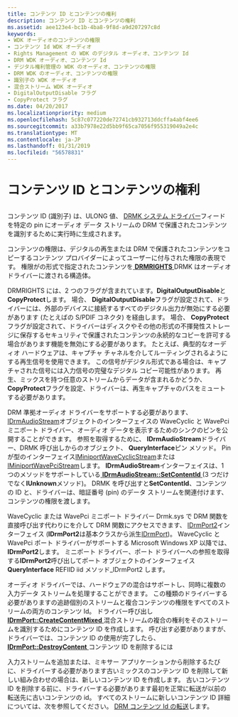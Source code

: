 ```yaml
---
title: コンテンツ ID とコンテンツの権利
description: コンテンツ ID とコンテンツの権利
ms.assetid: aee123e4-bc1b-4ba8-9f8d-a9d207297c8d
keywords:
- WDK オーディオのコンテンツの権限
- コンテンツ Id WDK オーディオ
- Rights Management の WDK のデジタル オーディオ、コンテンツ Id
- DRM WDK オーディオ、コンテンツ Id
- デジタル権利管理の WDK のオーディオ、コンテンツの権限
- DRM WDK のオーディオ、コンテンツの権限
- 識別子の WDK オーディオ
- 混合ストリーム WDK オーディオ
- DigitalOutputDisable フラグ
- CopyProtect フラグ
ms.date: 04/20/2017
ms.localizationpriority: medium
ms.openlocfilehash: 5c87c077220de72741cb932713ddcffa4abf4ee6
ms.sourcegitcommit: a33b7978e22d5bb9f65ca7056f955319049a2e4c
ms.translationtype: MT
ms.contentlocale: ja-JP
ms.lasthandoff: 01/31/2019
ms.locfileid: "56578831"
---
```

# <a name="content-ids-and-content-rights"></a>コンテンツ ID とコンテンツの権利


## <span id="content_ids_and_content_rights"></span><span id="CONTENT_IDS_AND_CONTENT_RIGHTS"></span>


コンテンツ ID (識別子) は、ULONG 値、 [DRMK システム ドライバー](kernel-mode-wdm-audio-components.md#drmk_system_driver)フィードを特定の pin にオーディオ データ ストリームの DRM で保護されたコンテンツを識別するために実行時に生成されます。

コンテンツの権限は、デジタルの再生または DRM で保護されたコンテンツをコピーするコンテンツ プロバイダーによってユーザーに付与された権限の表現です。 権限がの形式で指定されたコンテンツを[ **DRMRIGHTS** ](https://msdn.microsoft.com/library/windows/hardware/ff536355) DRMK はオーディオ ドライバーに渡される構造体。

DRMRIGHTS には、2 つのフラグが含まれています。**DigitalOutputDisable**と**CopyProtect**します。 場合、 **DigitalOutputDisable**フラグが設定されて、ドライバーには、外部のデバイスに接続するすべてのデジタル出力が無効にする必要があります (たとえばの S/PDIF コネクタ) を経由します。 場合、 **CopyProtect**フラグが設定されて、ドライバーはディスクやその他の形式の不揮発性ストレージに保存するセキュリティで保護されたコンテンツの永続的なコピーを許可する場合があります機能を無効にする必要があります。 たとえば、典型的なオーディオ ハードウェアは、キャプチャ チャネルを介してルーティングされるようにする再生信号を使用できます。 この信号がデジタル形式である場合は、キャプチャされた信号には入力信号の完璧なデジタル コピー可能性があります。 再生、ミックスを持つ任意のストリームからデータが含まれるかどうか、 **CopyProtect**フラグを設定、ドライバーは、再生キャプチャのパスをミュートする必要があります。

DRM 準拠オーディオ ドライバーをサポートする必要があります、 [IDrmAudioStream](https://msdn.microsoft.com/library/windows/hardware/ff536568)オブジェクトのインターフェイスの WaveCyclic と WavePci ミニポート ドライバー、オーディオ データを表示するためのシンクのピンを公開することができます。 参照を取得するために、 **IDrmAudioStream**ドライバー、DRMK 呼び出しからのオブジェクト、 **QueryInterface**ピン メソッド。 Pin が型のインターフェイス[IMiniportWaveCyclicStream](https://msdn.microsoft.com/library/windows/hardware/ff536715)または[IMiniportWavePciStream](https://msdn.microsoft.com/library/windows/hardware/ff536725)します。 **IDrmAudioStream**インターフェイスは、1 つのメソッドをサポートしている[ **IDrmAudioStream::SetContentId** ](https://msdn.microsoft.com/library/windows/hardware/ff536570) (3 つだけでなく**IUnknown**メソッド)。 DRMK を呼び出すと**SetContentId**、コンテンツの ID と、ドライバーは、暗証番号 (pin) のデータ ストリームを関連付けます、コンテンツの権限を渡します。

WaveCyclic または WavePci ミニポート ドライバー Drmk.sys で DRM 関数を直接呼び出す代わりにを介して DRM 関数にアクセスできます、 [IDrmPort2](https://msdn.microsoft.com/library/windows/hardware/ff536573)インターフェイス (**IDrmPort2**は基本クラスから派生[IDrmPort](https://msdn.microsoft.com/library/windows/hardware/ff536571))。 WaveCyclic と WavePci ポート ドライバーがサポートする Microsoft Windows XP 以降では、 **IDrmPort2**します。 ミニポート ドライバー、ポート ドライバーへの参照を取得する**IDrmPort2**呼び出してポート オブジェクトのインターフェイス**QueryInterface** REFIID iid メソッド\_IDrmPort2 します。

オーディオ ドライバーでは、ハードウェアの混合はサポートし、同時に複数の入力データ ストリームを処理することができます。 この種類のドライバーする必要がありますの追跡個別のストリームと複合コンテンツの権限をすべてのストリームの両方のコンテンツ Id。 ドライバー呼び出し[ **IDrmPort::CreateContentMixed** ](https://msdn.microsoft.com/library/windows/hardware/ff536581)混合ストリームの複合の権利をそのストリームを識別するためにコンテンツ ID を作成します。 呼び出す必要がありますが、ドライバーでは、コンテンツ ID の使用が完了したら、 [ **IDrmPort::DestroyContent** ](https://msdn.microsoft.com/library/windows/hardware/ff536583)コンテンツ ID を削除するには

入力ストリームを追加または、ミキサー アプリケーションから削除するたびに、ドライバーする必要があります古いミックスのコンテンツ ID を削除して新しい組み合わせの場合は、新しいコンテンツ ID を作成します。 古いコンテンツ ID を削除する前に、ドライバーする必要があります最初を正常に転送が以前の転送先に古いコンテンツの id。 すべてのストリームに新しいコンテンツ ID 詳細については、次を参照してください。 [DRM コンテンツ Id の転送](forwarding-drm-content-ids.md)します。

 

 




